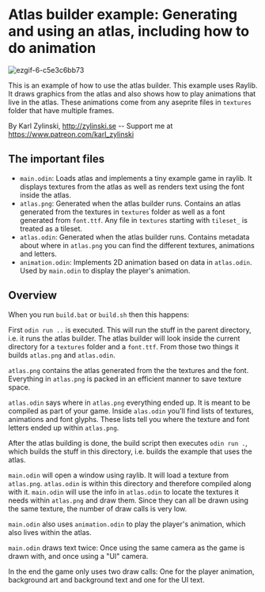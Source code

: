 # Atlas builder example: Generating and using an atlas, including how to do animation

![ezgif-6-c5e3c6bb73](https://github.com/user-attachments/assets/37582a67-9488-4efd-9367-8ba87879bab3)

This is an example of how to use the atlas builder. This example uses Raylib. It draws graphics from the atlas and also shows how to play animations that live in the atlas. These animations come from any aseprite files in `textures` folder that have multiple frames.

By Karl Zylinski, http://zylinski.se -- Support me at https://www.patreon.com/karl_zylinski

## The important files

- `main.odin`: Loads atlas and implements a tiny example game in raylib. It displays textures from the atlas as well as renders text using the font inside the atlas.
- `atlas.png`: Generated when the atlas builder runs. Contains an atlas generated from the textures in `textures` folder as well as a font generated from `font.ttf`. Any file in `textures` starting with `tileset_` is treated as a tileset.
- `atlas.odin`: Generated when the atlas builder runs. Contains metadata about where in `atlas.png` you can find the different textures, animations and letters.
- `animation.odin`: Implements 2D animation based on data in `atlas.odin`. Used by `main.odin` to display the player's animation.

## Overview

When you run `build.bat` or `build.sh` then this happens:

First `odin run ..` is executed. This will run the stuff in the parent directory, i.e. it runs the atlas builder. The atlas builder will look inside the current directory for a `textures` folder and a `font.ttf`. From those two things it builds `atlas.png` and `atlas.odin`.

`atlas.png` contains the atlas generated from the the textures and the font. Everything in `atlas.png` is packed in an efficient manner to save texture space.

`atlas.odin` says where in `atlas.png` everything ended up. It is meant to be compiled as part of your game. Inside `alas.odin` you'll find lists of textures, animations and font glyphs. These lists tell you where the texture and font letters ended up within `atlas.png`.

After the atlas building is done, the build script then executes `odin run .`, which builds the stuff in this directory, i.e. builds the example that uses the atlas.

`main.odin` will open a window using raylib. It will load a texture from `atlas.png`. `atlas.odin` is within this directory and therefore compiled along with it. `main.odin` will use the info in `atlas.odin` to locate the textures it needs within `atlas.png` and draw them. Since they can all be drawn using the same texture, the number of draw calls is very low.

`main.odin` also uses `animation.odin` to play the player's animation, which also lives within the atlas.

`main.odin` draws text twice: Once using the same camera as the game is drawn with, and once using a "UI" camera.

In the end the game only uses two draw calls: One for the player animation, background art and background text and one for the UI text.
